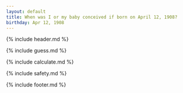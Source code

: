 ```yaml
---
layout: default
title: When was I or my baby conceived if born on April 12, 1908?
birthday: Apr 12, 1908
---
```


{% include header.md %}

{% include guess.md %}

{% include calculate.md %}

{% include safety.md %}

{% include footer.md %}



